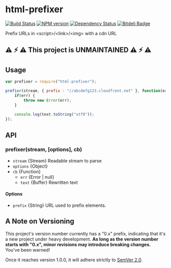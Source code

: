 html-prefixer
=============
[![Build Status](https://travis-ci.org/tivac/node-html-prefixer.png?branch=master)](https://travis-ci.org/tivac/node-html-prefixer) [![NPM version](https://badge.fury.io/js/html-prefixer.png)](http://badge.fury.io/js/html-prefixer) [![Dependency Status](https://gemnasium.com/tivac/node-html-prefixer.png)](https://gemnasium.com/tivac/node-html-prefixer) [![Bitdeli Badge](https://d2weczhvl823v0.cloudfront.net/tivac/node-html-prefixer/trend.png)](https://bitdeli.com/free "Bitdeli Badge")

Prefix URLs in &lt;script>/&lt;link>/&lt;img> with a cdn URL

## :warning: :zap: :warning: This project is UNMAINTAINED :warning: :zap: :warning:

## Usage ##

```javascript
var prefixer = require("html-prefixer");

prefixr(stream, { prefix : "//abcdefg123.cloudfront.net" }, function(err, text) {
    if(err) {
        throw new Error(err);
    }
    
    console.log(text.toString("utf8"));
});
```

## API ##

### prefixer(stream, [options], cb)

* `stream` {Stream} Readable stream to parse
* `options` {Object}
* `cb` {Function}
  * `err` {Error | null}
  * `text` {Buffer} Rewritten text

#### Options

* `prefix` {String} URL used to prefix elements.

## A Note on Versioning ##

This project's version number currently has a "0.x" prefix, indicating that it's a new
project under heavy development. **As long as the version number starts with
"0.x", minor revisions may introduce breaking changes.** You've been warned!

Once it reaches version 1.0.0, it will adhere strictly to
[SemVer 2.0](http://semver.org/spec/v2.0.0.html).
